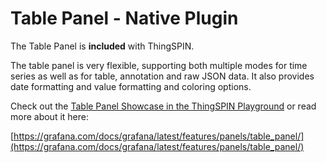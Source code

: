 # Table Panel -  Native Plugin

The Table Panel is **included** with ThingSPIN.

The table panel is very flexible, supporting both multiple modes for time series as well as for table, annotation and raw JSON data. It also provides date formatting and value formatting and coloring options.

Check out the [Table Panel Showcase in the ThingSPIN Playground](http://play.grafana.org/dashboard/db/table-panel-showcase) or read more about it here:

[https://grafana.com/docs/grafana/latest/features/panels/table_panel/](https://grafana.com/docs/grafana/latest/features/panels/table_panel/)
